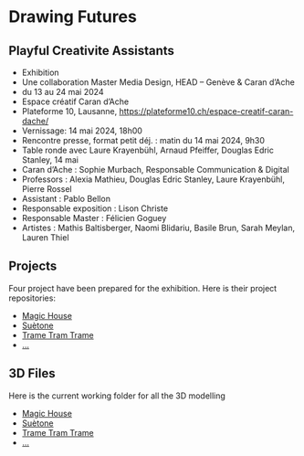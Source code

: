 # Drawing Futures
## Playful Creativite Assistants

- Exhibition
- Une collaboration Master Media Design, HEAD – Genève & Caran d’Ache
- du 13 au 24 mai 2024
- Espace créatif Caran d’Ache
- Plateforme 10, Lausanne, https://plateforme10.ch/espace-creatif-caran-dache/
- Vernissage: 14 mai 2024, 18h00
- Rencontre presse, format petit déj. : matin du 14 mai 2024, 9h30
- Table ronde avec Laure Krayenbühl, Arnaud Pfeiffer, Douglas Edric Stanley, 14 mai
- Caran d’Ache : Sophie Murbach, Responsable Communication & Digital
- Professors : Alexia Mathieu, Douglas Edric Stanley, Laure Krayenbühl, Pierre Rossel
- Assistant : Pablo Bellon
- Responsable exposition : Lison Christe
- Responsable Master : Félicien Goguey
- Artistes : Mathis Baltisberger, Naomi Blidariu, Basile Brun, Sarah Meylan, Lauren Thiel

## Projects
Four project have been prepared for the exhibition. Here is their project repositories:

- [Magic House](https://github.com/pensthiel/head-md-future-of-drawing/)
- [Suètone](https://github.com/chap0ng/2023-head-md-future-of-drawing/)
- [Trame Tram Trame](https://github.com/Mastis3000/head-md-drawing-futures)
- [...]()

## 3D Files
Here is the current working folder for all the 3D modelling
- [Magic House](https://github.com/pensthiel/head-md-future-of-drawing/tree/main/expo/3d)
- [Suètone](https://github.com/chap0ng/2023-head-md-future-of-drawing/tree/main/expo/3d)
- [Trame Tram Trame](https://github.com/Mastis3000/head-md-drawing-futures)
- [...]()